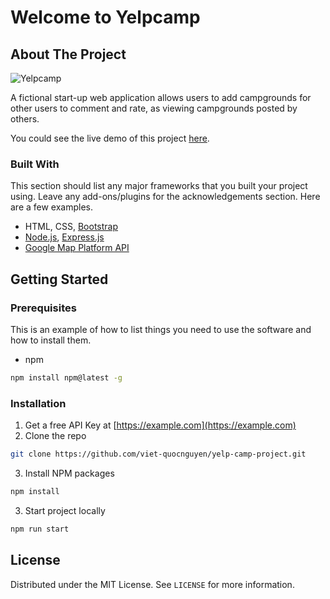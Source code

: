 # Welcome to Yelpcamp

<!-- ABOUT THE PROJECT -->
## About The Project

![Yelpcamp](https://user-images.githubusercontent.com/25848067/65381899-8c7bbc00-dcc8-11e9-9714-9e542d07c1c1.JPG)


A fictional start-up web application allows users to add campgrounds for other users to comment and rate, as viewing campgrounds posted by others. 

You could see the live demo of this project [here](https://vietcamp.herokuapp.com/campgrounds).

### Built With
This section should list any major frameworks that you built your project using. Leave any add-ons/plugins for the acknowledgements section. Here are a few examples.
* HTML, CSS, [Bootstrap](https://getbootstrap.com)
* [Node.js](https://jquery.com), [Express.js](https://expressjs.com/)
* [Google Map Platform API](https://cloud.google.com/maps-platform/)



<!-- GETTING STARTED -->
## Getting Started

### Prerequisites

This is an example of how to list things you need to use the software and how to install them.
* npm
```sh
npm install npm@latest -g
```

### Installation

1. Get a free API Key at [https://example.com](https://example.com)
2. Clone the repo
```sh
git clone https://github.com/viet-quocnguyen/yelp-camp-project.git
```
3. Install NPM packages
```sh
npm install
```
3. Start project locally
```sh
npm run start
```

<!-- LICENSE -->
## License

Distributed under the MIT License. See `LICENSE` for more information.


